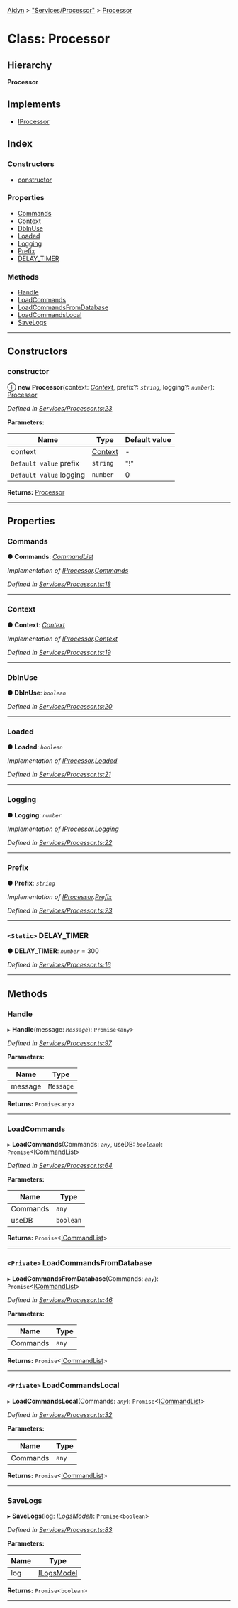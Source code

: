 [Aidyn](../README.md) > ["Services/Processor"](../modules/_services_processor_.md) > [Processor](../classes/_services_processor_.processor.md)

# Class: Processor

## Hierarchy

**Processor**

## Implements

* [IProcessor](../interfaces/_interfaces_iprocessor_.iprocessor.md)

## Index

### Constructors

* [constructor](_services_processor_.processor.md#constructor)

### Properties

* [Commands](_services_processor_.processor.md#commands)
* [Context](_services_processor_.processor.md#context)
* [DbInUse](_services_processor_.processor.md#dbinuse)
* [Loaded](_services_processor_.processor.md#loaded)
* [Logging](_services_processor_.processor.md#logging)
* [Prefix](_services_processor_.processor.md#prefix)
* [DELAY_TIMER](_services_processor_.processor.md#delay_timer)

### Methods

* [Handle](_services_processor_.processor.md#handle)
* [LoadCommands](_services_processor_.processor.md#loadcommands)
* [LoadCommandsFromDatabase](_services_processor_.processor.md#loadcommandsfromdatabase)
* [LoadCommandsLocal](_services_processor_.processor.md#loadcommandslocal)
* [SaveLogs](_services_processor_.processor.md#savelogs)

---

## Constructors

<a id="constructor"></a>

###  constructor

⊕ **new Processor**(context: *[Context](_services_context_.context.md)*, prefix?: *`string`*, logging?: *`number`*): [Processor](_services_processor_.processor.md)

*Defined in [Services/Processor.ts:23](https://github.com/PaulEndri/aidyn/blob/a12a15f/src/Services/Processor.ts#L23)*

**Parameters:**

| Name | Type | Default value |
| ------ | ------ | ------ |
| context | [Context](_services_context_.context.md) | - |
| `Default value` prefix | `string` | &quot;!&quot; |
| `Default value` logging | `number` | 0 |

**Returns:** [Processor](_services_processor_.processor.md)

___

## Properties

<a id="commands"></a>

###  Commands

**● Commands**: *[CommandList](_models_commandlist_.commandlist.md)*

*Implementation of [IProcessor](../interfaces/_interfaces_iprocessor_.iprocessor.md).[Commands](../interfaces/_interfaces_iprocessor_.iprocessor.md#commands)*

*Defined in [Services/Processor.ts:18](https://github.com/PaulEndri/aidyn/blob/a12a15f/src/Services/Processor.ts#L18)*

___
<a id="context"></a>

###  Context

**● Context**: *[Context](_services_context_.context.md)*

*Implementation of [IProcessor](../interfaces/_interfaces_iprocessor_.iprocessor.md).[Context](../interfaces/_interfaces_iprocessor_.iprocessor.md#context)*

*Defined in [Services/Processor.ts:19](https://github.com/PaulEndri/aidyn/blob/a12a15f/src/Services/Processor.ts#L19)*

___
<a id="dbinuse"></a>

###  DbInUse

**● DbInUse**: *`boolean`*

*Defined in [Services/Processor.ts:20](https://github.com/PaulEndri/aidyn/blob/a12a15f/src/Services/Processor.ts#L20)*

___
<a id="loaded"></a>

###  Loaded

**● Loaded**: *`boolean`*

*Implementation of [IProcessor](../interfaces/_interfaces_iprocessor_.iprocessor.md).[Loaded](../interfaces/_interfaces_iprocessor_.iprocessor.md#loaded)*

*Defined in [Services/Processor.ts:21](https://github.com/PaulEndri/aidyn/blob/a12a15f/src/Services/Processor.ts#L21)*

___
<a id="logging"></a>

###  Logging

**● Logging**: *`number`*

*Implementation of [IProcessor](../interfaces/_interfaces_iprocessor_.iprocessor.md).[Logging](../interfaces/_interfaces_iprocessor_.iprocessor.md#logging)*

*Defined in [Services/Processor.ts:22](https://github.com/PaulEndri/aidyn/blob/a12a15f/src/Services/Processor.ts#L22)*

___
<a id="prefix"></a>

###  Prefix

**● Prefix**: *`string`*

*Implementation of [IProcessor](../interfaces/_interfaces_iprocessor_.iprocessor.md).[Prefix](../interfaces/_interfaces_iprocessor_.iprocessor.md#prefix)*

*Defined in [Services/Processor.ts:23](https://github.com/PaulEndri/aidyn/blob/a12a15f/src/Services/Processor.ts#L23)*

___
<a id="delay_timer"></a>

### `<Static>` DELAY_TIMER

**● DELAY_TIMER**: *`number`* = 300

*Defined in [Services/Processor.ts:16](https://github.com/PaulEndri/aidyn/blob/a12a15f/src/Services/Processor.ts#L16)*

___

## Methods

<a id="handle"></a>

###  Handle

▸ **Handle**(message: *`Message`*): `Promise`<`any`>

*Defined in [Services/Processor.ts:97](https://github.com/PaulEndri/aidyn/blob/a12a15f/src/Services/Processor.ts#L97)*

**Parameters:**

| Name | Type |
| ------ | ------ |
| message | `Message` |

**Returns:** `Promise`<`any`>

___
<a id="loadcommands"></a>

###  LoadCommands

▸ **LoadCommands**(Commands: *`any`*, useDB: *`boolean`*): `Promise`<[ICommandList](../interfaces/_interfaces_icommandlist_.icommandlist.md)>

*Defined in [Services/Processor.ts:64](https://github.com/PaulEndri/aidyn/blob/a12a15f/src/Services/Processor.ts#L64)*

**Parameters:**

| Name | Type |
| ------ | ------ |
| Commands | `any` |
| useDB | `boolean` |

**Returns:** `Promise`<[ICommandList](../interfaces/_interfaces_icommandlist_.icommandlist.md)>

___
<a id="loadcommandsfromdatabase"></a>

### `<Private>` LoadCommandsFromDatabase

▸ **LoadCommandsFromDatabase**(Commands: *`any`*): `Promise`<[ICommandList](../interfaces/_interfaces_icommandlist_.icommandlist.md)>

*Defined in [Services/Processor.ts:46](https://github.com/PaulEndri/aidyn/blob/a12a15f/src/Services/Processor.ts#L46)*

**Parameters:**

| Name | Type |
| ------ | ------ |
| Commands | `any` |

**Returns:** `Promise`<[ICommandList](../interfaces/_interfaces_icommandlist_.icommandlist.md)>

___
<a id="loadcommandslocal"></a>

### `<Private>` LoadCommandsLocal

▸ **LoadCommandsLocal**(Commands: *`any`*): `Promise`<[ICommandList](../interfaces/_interfaces_icommandlist_.icommandlist.md)>

*Defined in [Services/Processor.ts:32](https://github.com/PaulEndri/aidyn/blob/a12a15f/src/Services/Processor.ts#L32)*

**Parameters:**

| Name | Type |
| ------ | ------ |
| Commands | `any` |

**Returns:** `Promise`<[ICommandList](../interfaces/_interfaces_icommandlist_.icommandlist.md)>

___
<a id="savelogs"></a>

###  SaveLogs

▸ **SaveLogs**(log: *[ILogsModel](../interfaces/_database_models_logs_.ilogsmodel.md)*): `Promise`<`boolean`>

*Defined in [Services/Processor.ts:83](https://github.com/PaulEndri/aidyn/blob/a12a15f/src/Services/Processor.ts#L83)*

**Parameters:**

| Name | Type |
| ------ | ------ |
| log | [ILogsModel](../interfaces/_database_models_logs_.ilogsmodel.md) |

**Returns:** `Promise`<`boolean`>

___

